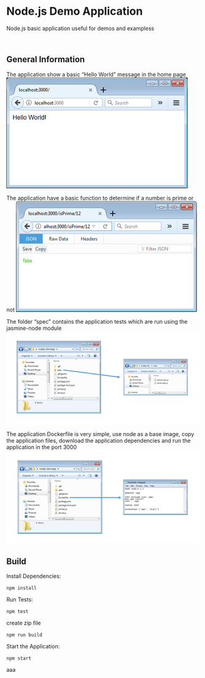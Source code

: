 # Node.js Demo Application    
Node.js basic application useful for demos and exampless  

&nbsp;   

## General Information

The application show a basic “Hello World” message in the home page
![Welcome-Page](https://github.com/leonjalfon1/Microsoft-Blog/blob/master/GettingStartedWithGoogleContainerBuilder/0-Introduction/Images/0-2.png?raw=true)

The application have a basic function to determine if a number is prime or not
![Welcome-Page](https://github.com/leonjalfon1/Microsoft-Blog/blob/master/GettingStartedWithGoogleContainerBuilder/0-Introduction/Images/0-3.png?raw=true)

The folder “spec” contains the application tests which are run using the jasmine-node module
![Welcome-Page](https://github.com/leonjalfon1/Microsoft-Blog/blob/master/GettingStartedWithGoogleContainerBuilder/0-Introduction/Images/0-4.png?raw=true)

The application Dockerfile is very simple, use node as a base image, copy the application files, download the application dependencies and run the application in the port 3000
![Welcome-Page](https://github.com/leonjalfon1/Microsoft-Blog/blob/master/GettingStartedWithGoogleContainerBuilder/0-Introduction/Images/0-5.png?raw=true)

## Build

Install Dependencies:
```
npm install 
```

Run Tests:  
```
npm test
```

create zip file
```
npm run build 
```

Start the Application:
```
npm start
```
aaa
